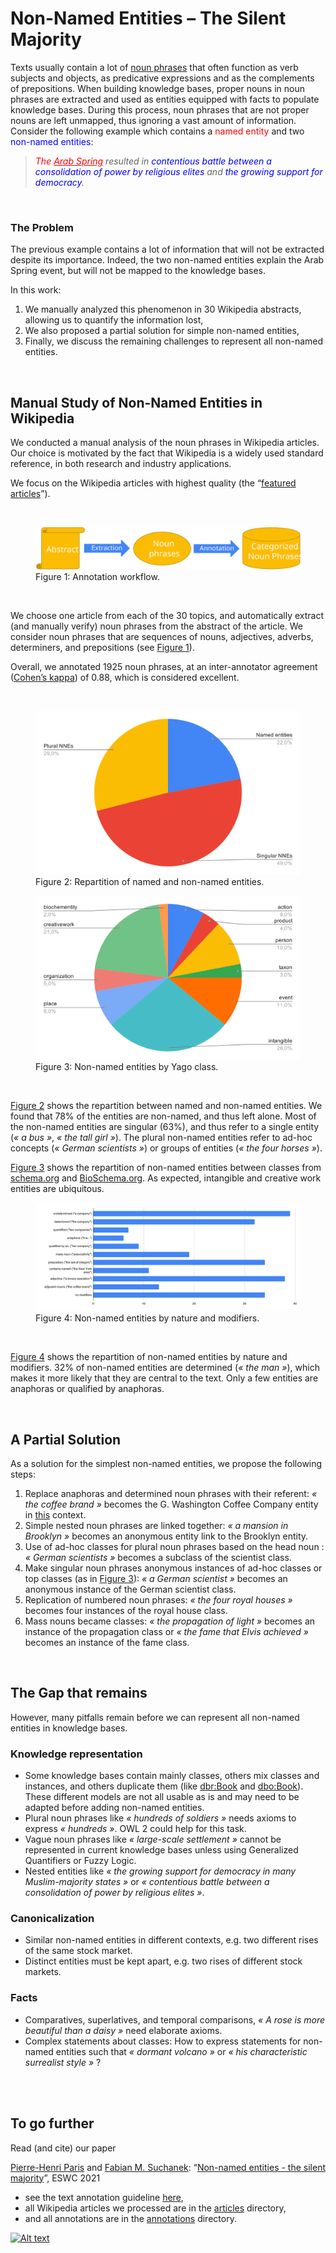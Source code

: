 # Non-Named Entities – The Silent Majority

Texts usually contain a lot of <a
href="https://en.wikipedia.org/wiki/Noun_phrase#:~:text=A%20noun%20phrase%2C%20or%20nominal,most%20frequently%20occurring%20phrase%20type."
target="_blank">noun phrases</a> that often function as verb subjects and objects, as predicative
expressions and as the complements of prepositions.
When building knowledge bases, proper nouns in noun phrases are extracted and used as entities equipped
with facts to populate knowledge bases.
During this process, <span class="fw-bolder">noun phrases that are not proper nouns are left
unmapped</span>, thus ignoring a vast
amount of information.
Consider the following example which contains a <span style="color:red">named entity</span> and two
<span style="color:blue">non-named entities</span>:

<blockquote><i class="e"><span style="color:red" data-bs-toggle="tooltip" data-bs-placement="top"
data-bs-html="true" data-bs-customClass="fs-high"
title="<span style='font-size: 5.8em;'>This is a <span class='fw-bolder'>named entity</span>, e.g. on Wikidata.</span>">The
<a href="https://www.wikidata.org/wiki/Q33761" target="_blank" style="color:red">Arab
Spring</a></span> resulted in
<span style="color:blue" data-bs-toggle="tooltip" data-bs-placement="top"
title="This is a non-named entity.">contentious battle between a consolidation of power by
religious elites</span> and <span style="color:blue" data-bs-toggle="tooltip"
data-bs-placement="top" title="This is another non-named entity.">the growing support for
democracy</span>.</i>
</blockquote>

<br>

### The Problem

The previous example contains <span class="fw-bolder">a lot of information that will not be extracted despite
its importance</span>.
Indeed, the two non-named entities explain the Arab Spring event, but will not be mapped to the
knowledge bases.

In this work:

1. We <span class="fw-bolder">manually analyzed this phenomenon</span> in 30 Wikipedia abstracts,
allowing us to quantify the information lost,
1. We also proposed <span class="fw-bolder">a partial solution</span> for simple non-named entities,
1. Finally, we discuss <span class="fw-bolder">the remaining challenges</span> to represent all
non-named entities.

<br>

## Manual Study of Non-Named Entities in Wikipedia

We conducted a manual analysis of the noun phrases in Wikipedia articles.
Our choice is motivated by the fact that Wikipedia is <span class="fw-bolder">a widely used standard
reference</span>, in both research and industry applications.

We focus on the Wikipedia articles with highest quality (the “<a
href="https://en.wikipedia.org/wiki/Wikipedia:Featured_articles" target="_blank">featured
articles</a>”).

<br>

<p><a name="fig1"></a>
<figure class="figure">
<img src="img/workflow.svg" class="figure-img img-fluid rounded"
alt="Annotation workflow.">
<figcaption class="figure-caption"><span class="fw-bolder">Figure 1:</span> Annotation workflow.
</figcaption>
</figure></a>
</p>

<br>

We choose <span class="fw-bolder">one article from each of the 30 topics</span>, and automatically
extract (and manually verify) noun
phrases from the abstract of the article.
We consider noun phrases that are sequences of nouns, adjectives, adverbs, determiners, and
prepositions (see <a href="#fig1">Figure 1</a>).

Overall, we annotated <span class="fw-bolder">1925 noun phrases</span>, at an inter-annotator agreement
(<a href="https://en.wikipedia.org/wiki/Cohen%27s_kappa" target="_blank">Cohen’s kappa</a>) of 0.88,
which is considered excellent.

<br>

<div class="container">
<div class="row">
<div class="col-md">
<a name="fig2">
<figure class="figure">
<img src="img/plural.svg" class="figure-img img-fluid rounded"
alt="Repartition of named and non-named entities.">
<figcaption class="figure-caption"><span class="fw-bolder">Figure 2:</span> Repartition
of
named and non-named entities.</figcaption>
</figure>
</a>
</div>
<div class="col-md">
<a name="fig3">
<figure class="figure">
<img src="img/yago.svg" class="figure-img img-fluid rounded"
alt="Non-named entities by Yago class.">
<figcaption class="figure-caption"><span class="fw-bolder">Figure 3:</span> Non-named
entities by Yago class.</figcaption>
</figure>
</a>
</div>
</div>
</div>

<br>

<a href="#fig2">Figure 2</a> shows the repartition between named and non-named entities. We found that
78% of the entities are non-named, and thus left alone.
Most of the non-named entities are singular (63%), and thus refer to a single entity (<i
class="e">« <span class="fst-italic">a bus</span> »</i>, <i class="e">« <span class="fst-italic">the
tall girl</span> »</i>).
The plural non-named entities refer to ad-hoc concepts (<i class="e">« <span class="fst-italic">German
scientists</span> »</i>) or groups of entities
(<i class="e">« <span class="fst-italic">the four horses</span> »</i>).

<a href="#fig3">Figure 3</a> shows the repartition of non-named entities between classes from <a
href="https://schema.org">schema.org</a> and <a href="https://bioschema.org">BioSchema.org</a>.
As expected, <span class="fst-italic">intangible</span> and <span class="fst-italic">creative
work</span> entities are ubiquitous.

<a name="fig4">
<figure class="figure">
<img src="img/nature.svg" class="figure-img img-fluid rounded"
alt="Non-named entities by nature and modifiers.">
<figcaption class="figure-caption"><span class="fw-bolder">Figure 4:</span> Non-named entities
by nature
and modifiers.</figcaption>
</figure>
</a>

<br>

<a href="#fig4">Figure 4</a> shows the repartition of non-named entities by nature and modifiers.
32% of non-named entities are determined (<i class="e">« <span class="fst-italic">the man</span> »</i>),
which makes it
more likely that they are central
to
the text.
Only a few entities are anaphoras or qualified by anaphoras.

<br>

## A Partial Solution
As a solution for the simplest non-named entities, we propose the following steps:

1. Replace anaphoras and determined noun phrases with their referent: <i class="e">« <span
class="fst-italic">the
coffee brand</span> »</i> becomes the <span class="fst-italic">G. Washington Coffee
Company</span> 
entity in <a href="https://en.wikipedia.org/wiki/George_Washington_(inventor)"
target="_blank">this</a> context.
1. Simple nested noun phrases are linked together: <i class="e">« a mansion in Brooklyn »</i> becomes
an anonymous
entity link to the  <span class="fst-italic">Brooklyn</span> entity.
1. Use of ad-hoc classes for plural noun phrases based on the head noun : <i class="e">« <span
class="fst-italic">German scientists</span> »</i> becomes a subclass of the <span
class="fst-italic">scientist</span> class.
1. Make singular noun phrases anonymous instances of ad-hoc classes or top classes (as in <a
href="#fig3">Figure 3</a>): <i class="e">« <span class="fst-italic">a German
scientist</span> »</i> becomes an
anonymous instance of the <span class="fst-italic">German scientist</span> class.
1. Replication of numbered noun phrases: <i class="e">« <span class="fst-italic">the four royal
houses</span> »</i>
becomes four instances of the <span class="fst-italic">royal house</span> class.
1. Mass nouns became classes: <i class="e">« <span class="fst-italic">the propagation of
light</span> »</i> becomes an
instance of the <span class="fst-italic">propagation</span> class or <i class="e">« <span
class="fst-italic">the
fame that Elvis achieved</span> »</i> becomes an
instance of the <span class="fst-italic">fame</span> class.

<br>

## The Gap that remains

However, many pitfalls remain before we can represent all non-named entities in knowledge bases.

### Knowledge representation

- Some knowledge bases contain mainly classes, others mix classes and instances, and others duplicate
them (like <a href="http://dbpedia.org/resource/Book">dbr:Book</a> and <a
href="http://dbpedia.org/ontology/Book">dbo:Book</a>).
These different models are not all usable as is and may need to be adapted before adding non-named
entities.
- Plural noun phrases like <i class="e">« <span class="fst-italic">hundreds of soldiers</span> »</i>
needs axioms to
express <i class="e">« <span class="fst-italic">hundreds</span> »</i>. OWL 2 could help for this
task.
- Vague noun phrases like <i class="e">« <span class="fst-italic">large-scale settlement</span> »</i>
cannot be represented in current knowledge bases 
unless using Generalized Quantifiers or Fuzzy Logic.
- Nested entities like <i class="e">« <span class="fst-italic">the growing support for democracy in
many Muslim-majority states</span> »</i> or <i class="e">«
<span class="fst-italic">contentious battle between a consolidation of power by religious
elites</span> »</i>.

### Canonicalization

- Similar non-named entities in different contexts, e.g. two different rises of the same stock market.
- Distinct entities must be kept apart, e.g. two rises of different stock markets.

### Facts

- Comparatives, superlatives, and temporal comparisons, <i class="e">« <span class="fst-italic">A rose
is more
beautiful than a daisy</span> »</i> need elaborate axioms.
- Complex statements about classes: How to express statements for non-named entities such that <i
class="e">« dormant volcano »</i> or <i class="e">« his characteristic surrealist style »</i> ?

<br>

<br>

## To go further

Read (and cite) our paper

[Pierre-Henri Paris](https://phparis.me) and [Fabian M. Suchanek](https://suchanek.name): “[Non-named entities - the silent majority](https://suchanek.name/work/publications/eswc-2021-entities.pdf)”, ESWC 2021

- see the text annotation guideline [here](annotation_guideline.md),
- all Wikipedia articles we processed are in the [articles](articles/) directory,
- and all annotations are in the [annotations](annotations/) directory.

[![Alt text](https://img.youtube.com/vi/PSaTgx6fvwM/0.jpg)](https://www.youtube.com/watch?v=PSaTgx6fvwM)
